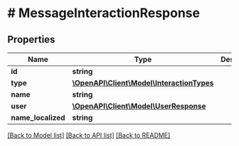 # # MessageInteractionResponse

## Properties

Name | Type | Description | Notes
------------ | ------------- | ------------- | -------------
**id** | **string** |  |
**type** | [**\OpenAPI\Client\Model\InteractionTypes**](InteractionTypes.md) |  |
**name** | **string** |  |
**user** | [**\OpenAPI\Client\Model\UserResponse**](UserResponse.md) |  | [optional]
**name_localized** | **string** |  | [optional]

[[Back to Model list]](../../README.md#models) [[Back to API list]](../../README.md#endpoints) [[Back to README]](../../README.md)
